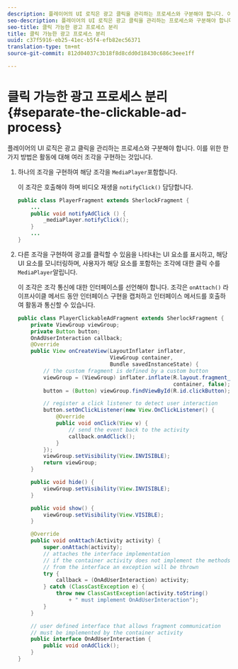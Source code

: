 ```yaml
---
description: 플레이어의 UI 로직은 광고 클릭을 관리하는 프로세스와 구분해야 합니다. 이를 위한 한 가지 방법은 활동에 대해 여러 조각을 구현하는 것입니다.
seo-description: 플레이어의 UI 로직은 광고 클릭을 관리하는 프로세스와 구분해야 합니다. 이를 위한 한 가지 방법은 활동에 대해 여러 조각을 구현하는 것입니다.
seo-title: 클릭 가능한 광고 프로세스 분리
title: 클릭 가능한 광고 프로세스 분리
uuid: c37f5916-eb25-41ec-b5f4-efb82ec56371
translation-type: tm+mt
source-git-commit: 812d04037c3b18f8d8cdd0d18430c686c3eee1ff

---
```



# 클릭 가능한 광고 프로세스 분리 {#separate-the-clickable-ad-process}

플레이어의 UI 로직은 광고 클릭을 관리하는 프로세스와 구분해야 합니다. 이를 위한 한 가지 방법은 활동에 대해 여러 조각을 구현하는 것입니다.

1. 하나의 조각을 구현하여 해당 조각을 `MediaPlayer`포함합니다.

   이 조각은 호출해야 하며 비디오 재생을 `notifyClick()` 담당합니다.

   ```java
   public class PlayerFragment extends SherlockFragment { 
       ... 
       public void notifyAdClick () { 
           _mediaPlayer.notifyClick(); 
       } 
       ... 
   } 
   ```

1. 다른 조각을 구현하여 광고를 클릭할 수 있음을 나타내는 UI 요소를 표시하고, 해당 UI 요소를 모니터링하며, 사용자가 해당 요소를 포함하는 조각에 대한 클릭 수를 `MediaPlayer`알립니다.

   이 조각은 조각 통신에 대한 인터페이스를 선언해야 합니다. 조각은 `onAttach()` 라이프사이클 메서드 동안 인터페이스 구현을 캡처하고 인터페이스 메서드를 호출하여 활동과 통신할 수 있습니다.

   ```java
   public class PlayerClickableAdFragment extends SherlockFragment { 
       private ViewGroup viewGroup; 
       private Button button; 
       OnAdUserInteraction callback; 
       @Override 
       public View onCreateView(LayoutInflater inflater,  
                                ViewGroup container,  
                                Bundle savedInstanceState) { 
           // the custom fragment is defined by a custom button 
           viewGroup = (ViewGroup) inflater.inflate(R.layout.fragment_player_clickable_ad,  
                                                    container, false); 
           button = (Button) viewGroup.findViewById(R.id.clickButton); 
   
           // register a click listener to detect user interaction 
           button.setOnClickListener(new View.OnClickListener() { 
               @Override 
               public void onClick(View v) { 
                   // send the event back to the activity 
                   callback.onAdClick(); 
               } 
           }); 
           viewGroup.setVisibility(View.INVISIBLE); 
           return viewGroup; 
       } 
   
       public void hide() { 
           viewGroup.setVisibility(View.INVISIBLE); 
       } 
   
       public void show() { 
           viewGroup.setVisibility(View.VISIBLE);     
       } 
   
       @Override 
       public void onAttach(Activity activity) { 
           super.onAttach(activity); 
           // attaches the interface implementation 
           // if the container activity does not implement the methods  
           // from the interface an exception will be thrown 
           try { 
               callback = (OnAdUserInteraction) activity; 
           } catch (ClassCastException e) { 
               throw new ClassCastException(activity.toString() 
                   + " must implement OnAdUserInteraction"); 
           }     
       } 
   
       // user defined interface that allows fragment communication 
       // must be implemented by the container activity 
       public interface OnAdUserInteraction { 
           public void onAdClick(); 
       } 
   } 
   ```

